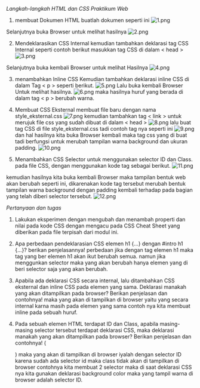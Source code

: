 *Langkah-langkah HTML dan CSS Praktikum Web*

1. membuat Dokumen HTML
buatlah dokumen seperti ini
![1.png](img/1.png)

Selanjutnya buka Browser untuk melihat hasilnya
![2.png](img/2.png)

2. Mendeklarasikan CSS Internal
kemudian tambahkan deklarasi tag CSS Internal seperti contoh berikut masukkan tag CSS di dalam < head >
![3.png](img/3.png)

Selanjutnya buka kembali Browser untuk melihat Hasilnya
![4.png](img/4.png)

3. menambahkan Inline CSS
Kemudian tambahkan deklarasi inline CSS di dalam Tag < p > seperti berikut.
![5.png](img/5.png)
Lalu buka kembali Browser Untuk melihat hasilnya.
![6.png](img/6.png)
maka hasilnya huruf yang berada di dalam tag < p > berubah warna.

4. Membuat CSS Eksternal
membuat file baru dengan nama style_eksternal.css
![7.png](img/7.png)
kemudian tambahkan tag < link > untuk merujuk file css yang sudah dibuat di dalam < head >
![8.png](img/8.png)
lalu buat tag CSS di file style_eksternal.css tadi contoh tag nya seperti ini
![9.png](img/9.png)
dan hal hasilnya kita buka Browser kembali maka tag css yang di buat tadi berfungsi untuk merubah tampilan warna background dan ukuran padding.
![10.png](img/10.png)

5. Menambahkan CSS Selector
untuk menggunakan selector ID dan Class. pada file CSS, dengan menggunakan kode tag sebagai berikut.
![11.png](img/11.png)

kemudian hasilnya kita buka kembali Browser maka tampilan bentuk web akan berubah seperti ini, dikarenakan kode tag tersebut merubah bentuk tampilan warna background dengan padding kembali terhadap pada bagian yang telah diberi selector tersebut.
![12.png](img/12.png)

*Pertanyaan dan tugas*

1. Lakukan eksperimen dengan mengubah dan menambah properti dan nilai pada kode CSS dengan mengacu pada CSS Cheat Sheet yang diberikan pada file terpisah dari modul ini.

2. Apa perbedaan pendeklarasian CSS elemen h1 {...} dengan #intro h1 {...}? berikan penjelasannya! perbedaan jika dengan tag elemen h1 maka tag yang ber elemen h1 akan ikut berubah semua. namun jika menggunkan selector maka yang akan berubah hanya elemen yang di beri selector saja yang akan berubah.

3. Apabila ada deklarasi CSS secara internal, lalu ditambahkan CSS eksternal dan inline CSS pada elemen yang sama. Deklarasi manakah yang akan ditampilkan pada browser? Berikan penjelasan dan contohnya!
maka yang akan di tampilkan di browser yaitu yang secara internal karna masih pada elemen yang sama contoh nya kita membuat inline pada sebuah huruf.

4. Pada sebuah elemen HTML terdapat ID dan Class, apabila masing-masing selector tersebut terdapat deklarasi CSS, maka deklarasi manakah yang akan ditampilkan pada browser?
Berikan penjelasan dan contohnya! ( <p id="paragraf-1" class="text-paragraf"> ) maka yang akan di tampilkan di browser iyalah dengan selector ID karena sudah ada selector id maka class tidak akan di tampilkan di browser contohnya kita membuat 2 selector maka di saat deklarasi CSS nya kita gunakan deklarasi background color maka yang tampil warna di browser adalah selector ID.